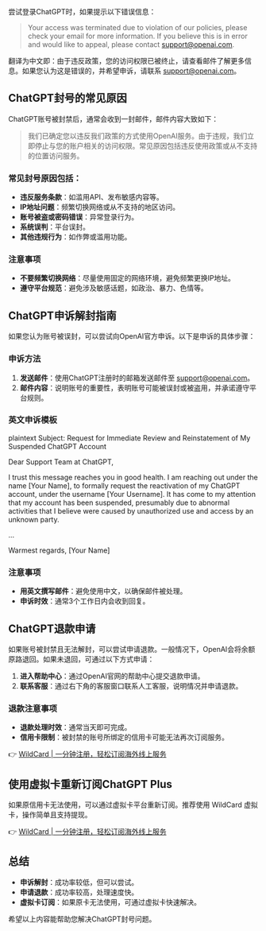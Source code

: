 尝试登录ChatGPT时，如果提示以下错误信息：

> Your access was terminated due to violation of our policies, please check your email for more information. If you believe this is in error and would like to appeal, please contact support@openai.com.

翻译为中文即：由于违反政策，您的访问权限已被终止，请查看邮件了解更多信息。如果您认为这是错误的，并希望申诉，请联系 support@openai.com。

## ChatGPT封号的常见原因

ChatGPT账号被封禁后，通常会收到一封邮件，邮件内容大致如下：

> 我们已确定您以违反我们政策的方式使用OpenAI服务。由于违规，我们立即停止与您的账户相关的访问权限。常见原因包括违反使用政策或从不支持的位置访问服务。

### 常见封号原因包括：
- **违反服务条款**：如滥用API、发布敏感内容等。
- **IP地址问题**：频繁切换网络或从不支持的地区访问。
- **账号被盗或密码错误**：异常登录行为。
- **系统误判**：平台误封。
- **其他违规行为**：如作弊或滥用功能。

### 注意事项
- **不要频繁切换网络**：尽量使用固定的网络环境，避免频繁更换IP地址。
- **遵守平台规范**：避免涉及敏感话题，如政治、暴力、色情等。

## ChatGPT申诉解封指南

如果您认为账号被误封，可以尝试向OpenAI官方申诉。以下是申诉的具体步骤：

### 申诉方法
1. **发送邮件**：使用ChatGPT注册时的邮箱发送邮件至 support@openai.com。
2. **邮件内容**：说明账号的重要性，表明账号可能被误封或被盗用，并承诺遵守平台规则。

### 英文申诉模板
plaintext
Subject: Request for Immediate Review and Reinstatement of My Suspended ChatGPT Account

Dear Support Team at ChatGPT,

I trust this message reaches you in good health. I am reaching out under the name [Your Name], to formally request the reactivation of my ChatGPT account, under the username [Your Username]. It has come to my attention that my account has been suspended, presumably due to abnormal activities that I believe were caused by unauthorized use and access by an unknown party.

...

Warmest regards,
[Your Name]


### 注意事项
- **用英文撰写邮件**：避免使用中文，以确保邮件被处理。
- **申诉时效**：通常3个工作日内会收到回复。

## ChatGPT退款申请

如果账号被封禁且无法解封，可以尝试申请退款。一般情况下，OpenAI会将余额原路退回。如果未退回，可通过以下方式申请：

1. **进入帮助中心**：通过OpenAI官网的帮助中心提交退款申请。
2. **联系客服**：通过右下角的客服窗口联系人工客服，说明情况并申请退款。

### 退款注意事项
- **退款处理时效**：通常当天即可完成。
- **信用卡限制**：被封禁的账号所绑定的信用卡可能无法再次订阅服务。

👉 [WildCard | 一分钟注册，轻松订阅海外线上服务](https://bit.ly/bewildcard)

## 使用虚拟卡重新订阅ChatGPT Plus

如果原信用卡无法使用，可以通过虚拟卡平台重新订阅。推荐使用 WildCard 虚拟卡，操作简单且支持提现。

👉 [WildCard | 一分钟注册，轻松订阅海外线上服务](https://bit.ly/bewildcard)

## 总结

- **申诉解封**：成功率较低，但可以尝试。
- **申请退款**：成功率较高，处理速度快。
- **虚拟卡订阅**：如果原卡无法使用，可通过虚拟卡快速解决。

希望以上内容能帮助您解决ChatGPT封号问题。